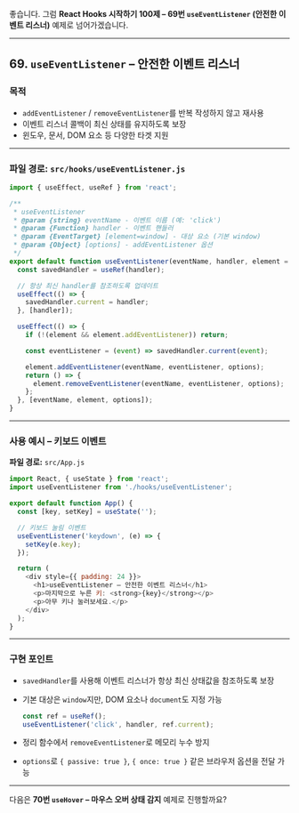 좋습니다.
그럼 **React Hooks 시작하기 100제 – 69번 `useEventListener` (안전한 이벤트 리스너)** 예제로 넘어가겠습니다.

---

## 69. `useEventListener` – 안전한 이벤트 리스너

### 목적

* `addEventListener` / `removeEventListener`를 반복 작성하지 않고 재사용
* 이벤트 리스너 콜백이 최신 상태를 유지하도록 보장
* 윈도우, 문서, DOM 요소 등 다양한 타겟 지원

---

### 파일 경로: `src/hooks/useEventListener.js`

```javascript
import { useEffect, useRef } from 'react';

/**
 * useEventListener
 * @param {string} eventName - 이벤트 이름 (예: 'click')
 * @param {Function} handler - 이벤트 핸들러
 * @param {EventTarget} [element=window] - 대상 요소 (기본 window)
 * @param {Object} [options] - addEventListener 옵션
 */
export default function useEventListener(eventName, handler, element = window, options) {
  const savedHandler = useRef(handler);

  // 항상 최신 handler를 참조하도록 업데이트
  useEffect(() => {
    savedHandler.current = handler;
  }, [handler]);

  useEffect(() => {
    if (!(element && element.addEventListener)) return;

    const eventListener = (event) => savedHandler.current(event);

    element.addEventListener(eventName, eventListener, options);
    return () => {
      element.removeEventListener(eventName, eventListener, options);
    };
  }, [eventName, element, options]);
}
```

---

### 사용 예시 – 키보드 이벤트

**파일 경로:** `src/App.js`

```javascript
import React, { useState } from 'react';
import useEventListener from './hooks/useEventListener';

export default function App() {
  const [key, setKey] = useState('');

  // 키보드 눌림 이벤트
  useEventListener('keydown', (e) => {
    setKey(e.key);
  });

  return (
    <div style={{ padding: 24 }}>
      <h1>useEventListener – 안전한 이벤트 리스너</h1>
      <p>마지막으로 누른 키: <strong>{key}</strong></p>
      <p>아무 키나 눌러보세요.</p>
    </div>
  );
}
```

---

### 구현 포인트

* `savedHandler`를 사용해 이벤트 리스너가 항상 최신 상태값을 참조하도록 보장
* 기본 대상은 `window`지만, DOM 요소나 `document`도 지정 가능

  ```js
  const ref = useRef();
  useEventListener('click', handler, ref.current);
  ```
* 정리 함수에서 `removeEventListener`로 메모리 누수 방지
* `options`로 `{ passive: true }`, `{ once: true }` 같은 브라우저 옵션을 전달 가능

---

다음은 **70번 `useHover` – 마우스 오버 상태 감지** 예제로 진행할까요?
